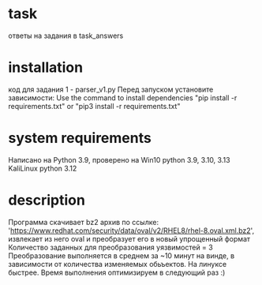 # task
ответы на задания в task_answers

# installation
код для задания 1 - parser_v1.py
Перед запуском установите зависимости:
 Use the command to install dependencies "pip install -r requirements.txt" or 
"pip3 install -r requirements.txt"

# system requirements
Написано на Python 3.9,
проверено на Win10 python 3.9, 3.10, 3.13
             KaliLinux python 3.12

# description
Программа скачивает bz2 архив по ссылке: 'https://www.redhat.com/security/data/oval/v2/RHEL8/rhel-8.oval.xml.bz2', извлекает из него oval и преобразует его в новый упрощенный формат
Количество заданных для преобразования уязвимостей = 3
Преобразование выполняется в среднем за ~10 минут на винде, в зависимости от количества изменяемых обьъектов. На линуксе быстрее. Время выполнения оптимизируем в следующий раз :)

